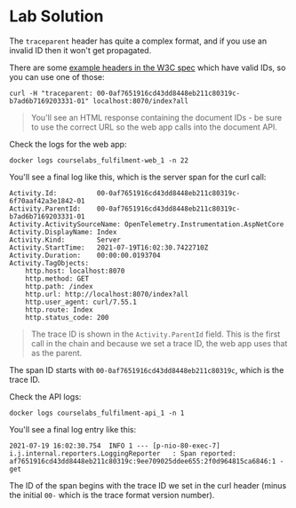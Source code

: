 # Lab Solution

The `traceparent` header has quite a complex format, and if you use an invalid ID then it won't get propagated.

There are some [example headers in the W3C spec](https://www.w3.org/TR/trace-context-1/#examples-of-http-traceparent-headers) which have valid IDs, so you can use one of those:

```
curl -H "traceparent: 00-0af7651916cd43dd8448eb211c80319c-b7ad6b7169203331-01" localhost:8070/index?all
```

> You'll see an HTML response containing the document IDs - be sure to use the correct URL so the web app calls into the document API.

Check the logs for the web app:

```
docker logs courselabs_fulfilment-web_1 -n 22
```

You'll see a final log like this, which is the server span for the curl call:

```
Activity.Id:          00-0af7651916cd43dd8448eb211c80319c-6f70aaf42a3e1842-01
Activity.ParentId:    00-0af7651916cd43dd8448eb211c80319c-b7ad6b7169203331-01
Activity.ActivitySourceName: OpenTelemetry.Instrumentation.AspNetCore
Activity.DisplayName: Index
Activity.Kind:        Server
Activity.StartTime:   2021-07-19T16:02:30.7422710Z
Activity.Duration:    00:00:00.0193704
Activity.TagObjects:
    http.host: localhost:8070
    http.method: GET
    http.path: /index
    http.url: http://localhost:8070/index?all
    http.user_agent: curl/7.55.1
    http.route: Index
    http.status_code: 200
```

> The trace ID is shown in the `Activity.ParentId` field. This is the first call in the chain and because we set a trace ID, the web app uses that as the parent.

The span ID starts with `00-0af7651916cd43dd8448eb211c80319c`, which is the trace ID.

Check the API logs:

```
docker logs courselabs_fulfilment-api_1 -n 1
```

You'll see a final log entry like this:

```
2021-07-19 16:02:30.754  INFO 1 --- [p-nio-80-exec-7] i.j.internal.reporters.LoggingReporter   : Span reported: af7651916cd43dd8448eb211c80319c:9ee709025ddee655:2f0d964815ca6846:1 - get
```

The ID of the span begins with the trace ID we set in the curl header (minus the initial `00-` which is the trace format version number).

